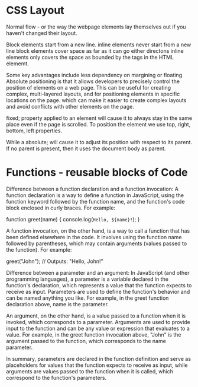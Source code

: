 # CSS Layout
Normal flow - or the way the webpage elements lay themselves out if you haven't changed their layout.

Block elements start from a new line.
inline elements never start from a new line
block elements cover space as far as it can go either directons
inline elements only covers the space as bounded by the tags in the HTML elememt.

Some key advantages include less dependency on margining or floating
Absolute positioning is that it allows developers to precisely control the position of elements on a web page. This can be useful for creating complex, multi-layered layouts, and for positioning elements in specific locations on the page.
which can make it easier to create complex layouts and avoid conflicts with other elements on the page.

fixed; property applied to an element will cause it to always stay in the same place even if the page is scrolled. To position the element we use top, right, bottom, left properties.

While a  absolute; will cause it to adjust its position with respect to its parent. If no parent is present, then it uses the document body as parent.

# Functions - reusable blocks of Code

Difference between a function declaration and a function invocation:
A function declaration is a way to define a function in JavaScript, using the function keyword followed by the function name, and the function's code block enclosed in curly braces. For example:

function greet(name) {
  console.log(`Hello, ${name}!`);
}

A function invocation, on the other hand, is a way to call a function that has been defined elsewhere in the code. It involves using the function name followed by parentheses, which may contain arguments (values passed to the function). For example:

greet("John"); // Outputs: "Hello, John!"

Difference between a parameter and an argument:
In JavaScript (and other programming languages), a parameter is a variable declared in the function's declaration, which represents a value that the function expects to receive as input. Parameters are used to define the function's behavior and can be named anything you like. For example, in the greet function declaration above, name is the parameter.

An argument, on the other hand, is a value passed to a function when it is invoked, which corresponds to a parameter. Arguments are used to provide input to the function and can be any value or expression that evaluates to a value. For example, in the greet function invocation above, "John" is the argument passed to the function, which corresponds to the name parameter.

In summary, parameters are declared in the function definition and serve as placeholders for values that the function expects to receive as input, while arguments are values passed to the function when it is called, which correspond to the function's parameters.